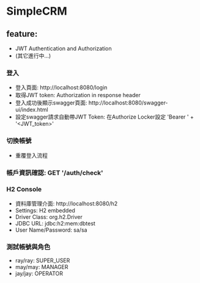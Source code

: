 # SimpleCRM
## feature:
* JWT Authentication and Authorization
* (其它進行中…)

### 登入
* 登入頁面: http://localhost:8080/login
* 取得JWT token: Authorization in response header
* 登入成功後顯示swagger頁面: http://localhost:8080/swagger-ui/index.html
* 設定swagger請求自動帶JWT Token: 在Authorize Locker設定 'Bearer ' + '<JWT_token>'

### 切換帳號
* 重覆登入流程  

### 帳戶資訊確認: GET '/auth/check'  

### H2 Console
* 資料庫管理介面: http://localhost:8080/h2
* Settings: H2 embedded
* Driver Class: org.h2.Driver
* JDBC URL: jdbc:h2:mem:dbtest
* User Name/Password: sa/sa  

### 測試帳號與角色
* ray/ray: SUPER_USER
* may/may: MANAGER
* jay/jay: OPERATOR




